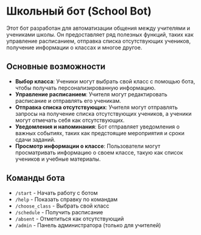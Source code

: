 # Школьный бот (School Bot)

Этот бот разработан для автоматизации общения между учителями и учениками школы. Он предоставляет ряд полезных функций, таких как управление расписанием, отправка списка отсутствующих учеников, получение информации о классах и многое другое.

## Основные возможности

- **Выбор класса**: Ученики могут выбрать свой класс с помощью бота, чтобы получать персонализированную информацию.
- **Управление расписанием**: Учителя могут редактировать расписание и отправлять его ученикам.
- **Отправка списка отсутствующих**: Учителя могут отправлять запросы на получение списка отсутствующих учеников, а ученики могут отмечать себя как отсутствующих.
- **Уведомления и напоминания**: Бот отправляет уведомления о важных событиях, таких как предстоящие мероприятия и сроки сдачи заданий.
- **Просмотр информации о классе**: Пользователи могут просматривать информацию о своем классе, такую как список учеников и учебные материалы.

## Команды бота

- `/start` - Начать работу с ботом
- `/help` - Показать справку по командам
- `/choose_class` - Выбрать свой класс
- `/schedule` - Получить расписание
- `/absent` - Отметиться как отсутствующий
- `/admin` - Панель администратора (только для учителей)